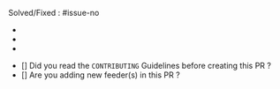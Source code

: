 <!-- Hi :wave: Thanks for Contributing -->

<!-- Add issue number your PR corresponds to -->

Solved/Fixed : #issue-no
<!-- Write below A small description of your changes -->
>
- 
- 
- 

<!-- Help me, Help You, Read And check boxes that follow -->

- [] Did you read the `CONTRIBUTING` Guidelines before creating this PR ?
- [] Are you adding new feeder(s) in this PR ?
